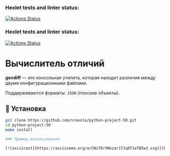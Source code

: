 ### Hexlet tests and linter status:
[![Actions Status](https://github.com/sroonla/python-project-50/actions/workflows/hexlet-check.yml/badge.svg)](https://github.com/sroonla/python-project-50/actions)

### Hexlet tests and linter status:
[![Actions Status](https://github.com/sroonla/python-project-50/actions/workflows/hexlet-check.yml/badge.svg)](https://github.com/sroonla/python-project-50/actions)

# Вычислитель отличий

**gendiff** — это консольная утилита, которая находит различия между двумя конфигурационными файлами.

Поддерживаются форматы: `JSON` (плоские объекты).

## 🔧 Установка

```bash
git clone https://github.com/sroonla/python-project-50.git
cd python-project-50
make install

### Пример использования

[![asciicast](https://asciinema.org/a/CNifErVNnzar1TJq9T1efBIw3.svg)](https://asciinema.org/a/CNifErVNnzar1TJq9T1efBIw3)

